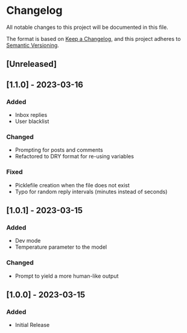 # Changelog

All notable changes to this project will be documented in this file.

The format is based on [Keep a Changelog](https://keepachangelog.com/en/1.0.0/),
and this project adheres to [Semantic Versioning](https://semver.org/spec/v2.0.0.html).

## [Unreleased]

## [1.1.0] - 2023-03-16
### Added
- Inbox replies
- User blacklist
### Changed
- Prompting for posts and comments
- Refactored to DRY format for re-using variables
### Fixed
- Picklefile creation when the file does not exist
- Typo for random reply intervals (minutes instead of seconds)
## [1.0.1] - 2023-03-15
### Added
- Dev mode
- Temperature parameter to the model
### Changed
- Prompt to yield a more human-like output

## [1.0.0] - 2023-03-15
### Added
- Initial Release